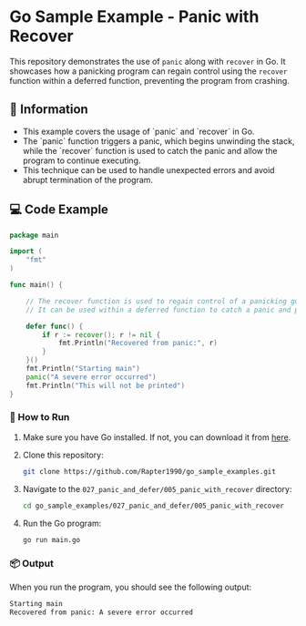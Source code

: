 # Go Sample Example - Panic with Recover

This repository demonstrates the use of `panic` along with `recover` in Go. It showcases how a panicking program can regain control using the `recover` function within a deferred function, preventing the program from crashing.

## 📖 Information

<ul style="list-style-type:disc">
  <li>This example covers the usage of `panic` and `recover` in Go.</li>
  <li>The `panic` function triggers a panic, which begins unwinding the stack, while the `recover` function is used to catch the panic and allow the program to continue executing.</li>
  <li>This technique can be used to handle unexpected errors and avoid abrupt termination of the program.</li>
</ul>

## 💻 Code Example

```go
package main

import (
	"fmt"
)

func main() {

	// The recover function is used to regain control of a panicking goroutine.
	// It can be used within a deferred function to catch a panic and prevent the program from crashing

	defer func() {
		if r := recover(); r != nil {
			fmt.Println("Recovered from panic:", r)
		}
	}()
	fmt.Println("Starting main")
	panic("A severe error occurred")
	fmt.Println("This will not be printed")
}
```

### 🏃 How to Run

1. Make sure you have Go installed. If not, you can download it from [here](https://golang.org/dl/).
2. Clone this repository:

   ```bash
   git clone https://github.com/Rapter1990/go_sample_examples.git
   ```

3. Navigate to the `027_panic_and_defer/005_panic_with_recover` directory:

   ```bash
   cd go_sample_examples/027_panic_and_defer/005_panic_with_recover
   ```

4. Run the Go program:

   ```bash
   go run main.go
   ```

### 📦 Output

When you run the program, you should see the following output:

```bash
Starting main
Recovered from panic: A severe error occurred
```
